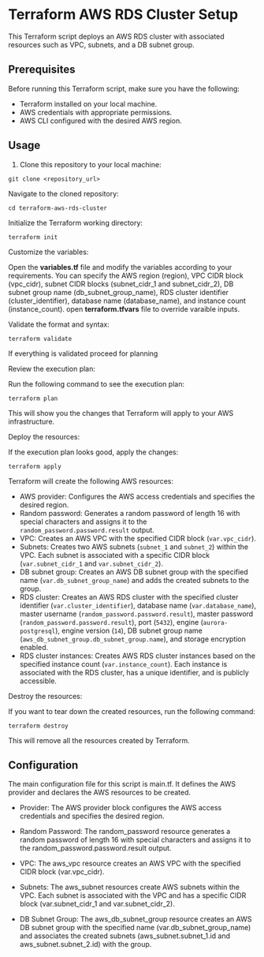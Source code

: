 # Terraform AWS RDS Cluster Setup

This Terraform script deploys an AWS RDS cluster with associated resources such as VPC, subnets, and a DB subnet group.

## Prerequisites

Before running this Terraform script, make sure you have the following:

- Terraform installed on your local machine.
- AWS credentials with appropriate permissions.
- AWS CLI configured with the desired AWS region.

## Usage

1. Clone this repository to your local machine:
```
git clone <repository_url>
```

Navigate to the cloned repository:
```
cd terraform-aws-rds-cluster
```

Initialize the Terraform working directory:
```
terraform init
```
Customize the variables:

Open the **variables.tf** file and modify the variables according to your requirements. You can specify the AWS region (region), VPC CIDR block (vpc_cidr), subnet CIDR blocks (subnet_cidr_1 and subnet_cidr_2), DB subnet group name (db_subnet_group_name), RDS cluster identifier (cluster_identifier), database name (database_name), and instance count (instance_count). open **terraform.tfvars** file to override varaible inputs. 

Validate the format and syntax:

```
terraform validate
```
If everything is validated proceed for planning

Review the execution plan:

Run the following command to see the execution plan:
```
terraform plan
```

This will show you the changes that Terraform will apply to your AWS infrastructure.

Deploy the resources:

If the execution plan looks good, apply the changes:
```
terraform apply
```

Terraform will create the following AWS resources:

- AWS provider: Configures the AWS access credentials and specifies the desired region.
- Random password: Generates a random password of length 16 with special characters and assigns it to the `random_password.password.result` output.
- VPC: Creates an AWS VPC with the specified CIDR block (`var.vpc_cidr`).
- Subnets: Creates two AWS subnets (`subnet_1` and `subnet_2`) within the VPC. Each subnet is associated with a specific CIDR block (`var.subnet_cidr_1` and `var.subnet_cidr_2`).
- DB subnet group: Creates an AWS DB subnet group with the specified name (`var.db_subnet_group_name`) and adds the created subnets to the group.
- RDS cluster: Creates an AWS RDS cluster with the specified cluster identifier (`var.cluster_identifier`), database name (`var.database_name`), master username (`random_password.password.result`), master password (`random_password.password.result`), port (`5432`), engine (`aurora-postgresql`), engine version (`14`), DB subnet group name (`aws_db_subnet_group.db_subnet_group.name`), and storage encryption enabled.
- RDS cluster instances: Creates AWS RDS cluster instances based on the specified instance count (`var.instance_count`). Each instance is associated with the RDS cluster, has a unique identifier, and is publicly accessible.

Destroy the resources:

If you want to tear down the created resources, run the following command:
```
terraform destroy
```

This will remove all the resources created by Terraform.

## Configuration

The main configuration file for this script is main.tf. It defines the AWS provider and declares the AWS resources to be created.

- Provider: The AWS provider block configures the AWS access credentials and specifies the desired region.

- Random Password: The random_password resource generates a random password of length 16 with special characters and assigns it to the random_password.password.result output.

- VPC: The aws_vpc resource creates an AWS VPC with the specified CIDR block (var.vpc_cidr).

- Subnets: The aws_subnet resources create AWS subnets within the VPC. Each subnet is associated with the VPC and has a specific CIDR block (var.subnet_cidr_1 and var.subnet_cidr_2).

- DB Subnet Group: The aws_db_subnet_group resource creates an AWS DB subnet group with the specified name (var.db_subnet_group_name) and associates the created subnets (aws_subnet.subnet_1.id and aws_subnet.subnet_2.id) with the group.
